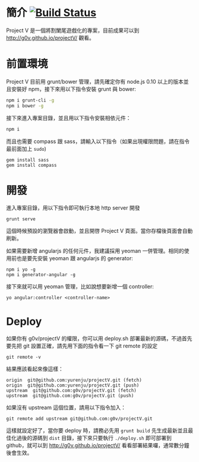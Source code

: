# 簡介 [![Build Status](https://travis-ci.org/g0v/projectV.svg?branch=master)](https://travis-ci.org/g0v/projectV)

Project V 是一個將割闌尾遊戲化的專案，目前成果可以到 http://g0v.github.io/projectV/ 觀看。

# 前置環境

Project V 目前用 grunt/bower 管理，請先確定你有 node.js 0.10 以上的版本並且安裝好 npm，接下來用以下指令安裝 grunt 與 bower:

```bash
npm i grunt-cli -g
npm i bower -g
```

接下來進入專案目錄，並且用以下指令安裝相依元件：

```bash
npm i
```

而且也需要 compass 跟 sass，請輸入以下指令（如果出現權限問題，請在指令最前面加上 `sudo`)

```shell
gem install sass
gem install compass
```

# 開發

進入專案目錄，用以下指令即可執行本地 http server 開發

```shell
grunt serve
```

這個時候預設的瀏覽器會啟動，並且開啓 Project V 頁面。當你存檔後頁面會自動刷新。

如果需要新增 angularjs 的任何元件，我建議採用 yeoman 一併管理。相同的使用前也是要先安裝 yeoman 跟 angularjs 的 generator:

```shell
npm i yo -g
npm i generator-angular -g
```

接下來就可以用 yeoman 管理，比如說想要新增一個 controller:

```shell
yo angular:controller <controller-name>
```

# Deploy

如果你有 g0v/projectV 的權限，你可以用 deploy.sh 部署最新的源碼，不過首先要先把 git 設置正確，請先用下面的指令看一下 git remote 的設定

```shell
git remote -v
```

結果應該看起來像這樣：

```shell
origin  git@github.com:yurenju/projectV.git (fetch)
origin  git@github.com:yurenju/projectV.git (push)
upstream  git@github.com:g0v/projectV.git (fetch)
upstream  git@github.com:g0v/projectV.git (push)
```

如果沒有 upstream 這個位置，請用以下指令加入：

```shell
git remote add upstream git@github.com:g0v/projectV.git
```

這樣就設定好了，當你要 deploy 時，請務必先用 `grunt build` 先生成最新並且最佳化過後的源碼到 `dist` 目錄，接下來只要執行 `./deploy.sh` 即可部署到 github，就可以到 http://g0v.github.io/projectV/ 看看部署結果囉，通常數分鐘後會生效。
